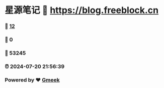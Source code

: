 # 星源笔记 :link: https://blog.freeblock.cn 
### :page_facing_up: [12](https://blog.freeblock.cn/tag.html) 
### :speech_balloon: 0 
### :hibiscus: 53245 
### :alarm_clock: 2024-07-20 21:56:39 
### Powered by :heart: [Gmeek](https://github.com/Meekdai/Gmeek)
